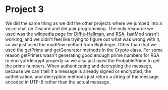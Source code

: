# Project 3
We did the same thing as we did the other projects where we jumped into a voice chat on Discord and did pair programming. The only resource we used was the wikipedia page for [Diffie-Hellman](https://en.wikipedia.org/wiki/Diffie%E2%80%93Hellman_key_exchange), and [RSA](https://en.wikipedia.org/wiki/RSA_cryptosystem). fastMod wasn't working, and we didn't feel like trying to figure out what was wrong with it, so we just used the modPow method from BigInteger. Other than that we used the getPrime and getGenerator methods in the Crypto class. For some reason getPrimes wasn't generating good enough prime numbers for RSA to encrypt/decrypt properly so we also just used the ProbablePrime to get the prime numbers. When authenticating and decrypting the message, because we can't tell if a message is already signed or encrypted, the authetication, and decryption methods just return a string of the message encoded in UTF-8 rather than the actual message.